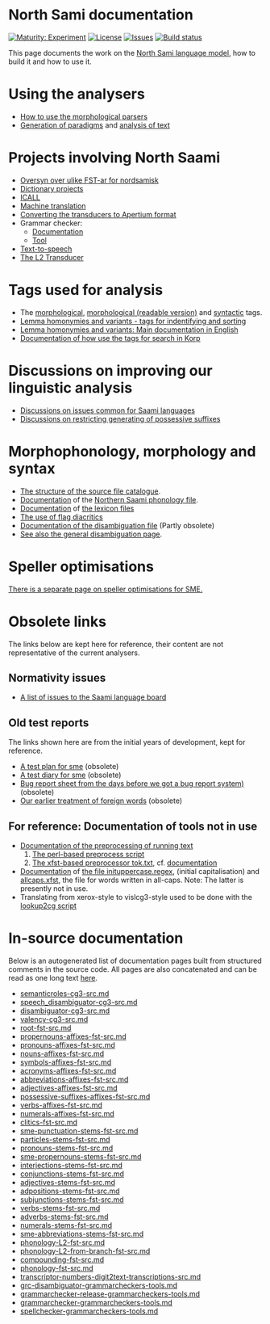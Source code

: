 # North Sami documentation

[![Maturity: Experiment](https://img.shields.io/badge/Maturity-Experiment-black.svg)](https://giellalt.github.io/MaturityClassification.html)
[![License](https://img.shields.io/github/license/giellalt/lang-sme)](https://raw.githubusercontent.com/giellalt/lang-sme/main/LICENSE)
[![Issues](https://img.shields.io/github/issues/giellalt/lang-sme)](https://github.com/giellalt/lang-sme/issues)
[![Build status](https://github.com/giellalt/lang-sme/workflows/Speller%20CI+CD/badge.svg)](https://github.com/giellalt/lang-sme/actions)

This page documents the work on the [North Sami language model](http://github.com/giellalt/lang-sme), how to build it and how to use it.

# Using the analysers

-   [How to use the morphological
    parsers](/tools/docu-sme-manual.html)
-   [Generation of paradigms](http://giellatekno.uit.no/cgi/p-sme.sme.html) and
    [analysis of text](http://giellatekno.uit.no/cgi/d-sme.sme.html)

# Projects involving North Saami

-   [Oversyn over ulike FST-ar for nordsamisk](KompilereFST.html)
-   [Dictionary projects](/dicts/dicts.html)
-   [ICALL](/ped/index.html)
-   [Machine translation](/mt/MachineTranslation.html)
-   [Converting the transducers to Apertium format](ConvertingToApertium.html)
-   Grammar checker:
    - [Documentation](gramcheck/index.md)
    - [Tool](http://gtweb.uit.no/cgi-bin/wiki/index.php/North_Saami_grammar_checker)
-   [Text-to-speech](http://giellatekno.uit.no//tts-plan.html)
-   [The L2 Transducer](TheL2Transducer.html)

# Tags used for analysis

-   The [morphological](docu-sme-grammartags.html), [morphological
    (readable version)](docu-mini-smi-grammartags.html) and
    [syntactic](docu-sme-syntaxtags.html) tags.
-   [Lemma homonymies and variants - tags for indentifying and
    sorting](../smi/lemma.html)
-   [Lemma homonymies and variants: Main documentation in
    English](../common/Variation_in_lexc.html)
-   [Documentation of how use the tags for search in
    Korp](../common/cqp.nob.html)

# Discussions on improving our linguistic analysis

-   [Discussions on issues common for Saami
    languages](../smi/index.html)
-   [Discussions on restricting generating of possessive
    suffixes](PXdiscussion.html)

# Morphophonology, morphology and syntax

-   [The structure of the source file catalogue](/infra/infraremake/NewinfraCatalogues.html).
-   [Documentation](docu-sme-twol.html) of the
    [Northern Saami phonology file](https://giellalt.com/giellalt/lang-sme/src/fst/phonology.twolc).
-   [Documentation](docu-sme-lex.html) of [the lexicon
    files](https://giellalt.com/giellalt/lang-sme/src/fst/)
-   [The use of flag diacritics](docu-sme-flag-diacritics.html)
-   [Documentation of the disambiguation
    file](docu-sme-dis.html) (Partly obsolete)
-   [See also the general disambiguation
    page](../../ling/docu-disambiguation.html).


# Speller optimisations

[There is a separate page on speller
optimisations for SME.](SpellerConfiguration.html)

# Obsolete links
The links below are kept here for reference, their content are not representative of the current analysers.

## Normativity issues
-   [A list of issues to the Saami language
    board](normativity-issues.html)


## Old test reports
The links shown here are from the initial years of development, kept for reference.

-   [A test plan for sme](docu-sme-testplan.html) (obsolete)
-   [A test diary for sme](sme-testdiary.html) (obsolete)
-   [Bug report sheet from the days before we got a bug report
    system)](docu-sme-bugs.html) (obsolete)
-   [Our earlier treatment of foreign
    words](../../ling/docu-foreign.html) (obsolete)

## For reference: Documentation of tools not in use 
-   [Documentation of the preprocessing of running
    text](../../ling/preprocessor.html)
    1. [The perl-based preprocess script](https://gtsvn.uit.no/langtech/trunk/gt/script/preprocess)
    2. [The xfst-based preprocessor tok.txt](https://gtsvn.uit.no/langtech/trunk/gt/sme/src/tok.txt), cf. [documentation](docu-sme-preprocessor.html)
-   [Documentation](../../ling/docu-case-allcaps.html) of
    [the file inituppercase.regex](https://github.com/giellalt/langs-sme/src/orthography/inituppercase.regex),
    (initial capitalisation) and
    [allcaps.xfst](https://gtsvn.uit.no/langtech/trunk/gt/common/src/allcaps.xfst),
    the file for words written in all-caps. Note: The latter is
    presently not in use.
-   Translating from xerox-style to vislcg3-style used to be done with the
    [lookup2cg script](https://gtsvn.uit.no/langtech/trunk/gt/script/lookup2cg)

# In-source documentation

Below is an autogenerated list of documentation pages built from structured comments in the source code. All pages are also concatenated and can be read as one long text [here](sme.md).
* [semanticroles-cg3-src.md](semanticroles-cg3-src.md)
* [speech_disambiguator-cg3-src.md](speech_disambiguator-cg3-src.md)
* [disambiguator-cg3-src.md](disambiguator-cg3-src.md)
* [valency-cg3-src.md](valency-cg3-src.md)
* [root-fst-src.md](root-fst-src.md)
* [propernouns-affixes-fst-src.md](propernouns-affixes-fst-src.md)
* [pronouns-affixes-fst-src.md](pronouns-affixes-fst-src.md)
* [nouns-affixes-fst-src.md](nouns-affixes-fst-src.md)
* [symbols-affixes-fst-src.md](symbols-affixes-fst-src.md)
* [acronyms-affixes-fst-src.md](acronyms-affixes-fst-src.md)
* [abbreviations-affixes-fst-src.md](abbreviations-affixes-fst-src.md)
* [adjectives-affixes-fst-src.md](adjectives-affixes-fst-src.md)
* [possessive-suffixes-affixes-fst-src.md](possessive-suffixes-affixes-fst-src.md)
* [verbs-affixes-fst-src.md](verbs-affixes-fst-src.md)
* [numerals-affixes-fst-src.md](numerals-affixes-fst-src.md)
* [clitics-fst-src.md](clitics-fst-src.md)
* [sme-punctuation-stems-fst-src.md](sme-punctuation-stems-fst-src.md)
* [particles-stems-fst-src.md](particles-stems-fst-src.md)
* [pronouns-stems-fst-src.md](pronouns-stems-fst-src.md)
* [sme-propernouns-stems-fst-src.md](sme-propernouns-stems-fst-src.md)
* [interjections-stems-fst-src.md](interjections-stems-fst-src.md)
* [conjunctions-stems-fst-src.md](conjunctions-stems-fst-src.md)
* [adjectives-stems-fst-src.md](adjectives-stems-fst-src.md)
* [adpositions-stems-fst-src.md](adpositions-stems-fst-src.md)
* [subjunctions-stems-fst-src.md](subjunctions-stems-fst-src.md)
* [verbs-stems-fst-src.md](verbs-stems-fst-src.md)
* [adverbs-stems-fst-src.md](adverbs-stems-fst-src.md)
* [numerals-stems-fst-src.md](numerals-stems-fst-src.md)
* [sme-abbreviations-stems-fst-src.md](sme-abbreviations-stems-fst-src.md)
* [phonology-L2-fst-src.md](phonology-L2-fst-src.md)
* [phonology-L2-from-branch-fst-src.md](phonology-L2-from-branch-fst-src.md)
* [compounding-fst-src.md](compounding-fst-src.md)
* [phonology-fst-src.md](phonology-fst-src.md)
* [transcriptor-numbers-digit2text-transcriptions-src.md](transcriptor-numbers-digit2text-transcriptions-src.md)
* [grc-disambiguator-grammarcheckers-tools.md](grc-disambiguator-grammarcheckers-tools.md)
* [grammarchecker-release-grammarcheckers-tools.md](grammarchecker-release-grammarcheckers-tools.md)
* [grammarchecker-grammarcheckers-tools.md](grammarchecker-grammarcheckers-tools.md)
* [spellchecker-grammarcheckers-tools.md](spellchecker-grammarcheckers-tools.md)

